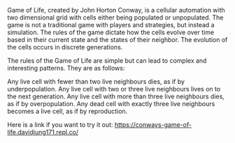 Game of Life, created by John Horton Conway, is a cellular automation with two dimensional grid with cells either being populated or unpopulated. The game is not a traditional game with players and strategies, but instead a simulation. The rules of the game dictate how the cells evolve over time based in their current state and the states of their neighbor. The evolution of the cells occurs in discrete generations. 

The rules of the Game of Life are simple but can lead to complex and interesting patterns. They are as follows:

Any live cell with fewer than two live neighbours dies, as if by underpopulation.
Any live cell with two or three live neighbours lives on to the next generation.
Any live cell with more than three live neighbours dies, as if by overpopulation.
Any dead cell with exactly three live neighbours becomes a live cell, as if by reproduction.

Here is a link if you want to try it out: https://conways-game-of-life.davidjung171.repl.co/
